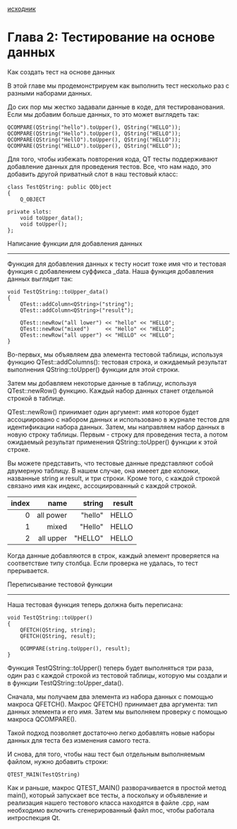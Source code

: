[исходник](https://doc.qt.io/qt-6/qttestlib-tutorial2-example.html)
# Глава 2: Тестирование на основе данных

Как создать тест на основе данных

В этой главе мы продемонстрируем как выполнить тест несколько раз с разными наборами данных.

До сих пор мы жестко задавали данные в коде, для тестированования. Если мы добавим больше данных, то это может выглядеть так: 

~~~
QCOMPARE(QString("hello").toUpper(), QString("HELLO"));
QCOMPARE(QString("Hello").toUpper(), QString("HELLO"));
QCOMPARE(QString("HellO").toUpper(), QString("HELLO"));
QCOMPARE(QString("HELLO").toUpper(), QString("HELLO"));
~~~

Для того, чтобы избежать повторения кода, QT тесты поддерживают добавление данных для проведения тестов. Все, что нам надо, это добавить другой приватный слот в наш тестовый класс:

~~~
class TestQString: public QObject
{
    Q_OBJECT

private slots:
    void toUpper_data();
    void toUpper();
};
~~~

Написание функции для добавления данных
***

Функция для добавления данных к тесту носит тоже имя что и тестовая функция с добавлением суффикса _data. Наша функция добавления данных выглядит так:

~~~
void TestQString::toUpper_data()
{
    QTest::addColumn<QString>("string");
    QTest::addColumn<QString>("result");

    QTest::newRow("all lower") << "hello" << "HELLO";
    QTest::newRow("mixed")     << "Hello" << "HELLO";
    QTest::newRow("all upper") << "HELLO" << "HELLO";
}
~~~

Во-первых, мы объявляем два элемента тестовой таблицы, используя функцию QTest::addColumns(): тестовая строка, и ожидаемый результат выполнения QString::toUpper() функции для этой строки.

Затем мы добавляем некоторые данные в таблицу, используя QTest::newRow() функцию. Каждый набор данных станет отдельной строкой в таблице.

QTest::newRow() принимает один аргумент: имя которое будет ассоциировано с набором данных и использовано в журнале тестов для идентификации набора данных. Затем, мы направляем набор данных в новую строку таблицы. Первым - строку для проведения теста, а потом ожидаемый результат применения QString::toUpper() функции к этой строке.

Вы можете представить, что тестовые данные представляют собой двумерную таблицу. В нашем случае, она имееет две колонки, названные string и result, и три строки. Кроме того, с каждой строкой связано имя как индекс, ассоциированный с каждой строкой.

|index|name|string|result|
|----:|--------:|------:|-----:|
|0    |all power|"hello"|HELLO|
|1    |mixed    |"Hello"|HELLO|
|2    |all upper|"HELLO"|HELLO|

Когда данные добавляются в строк, каждый элемент проверяется на соответствие типу столбца. Если проверка не удалась, то тест прерывается.

Переписывание тестовой функции
***

Наша тестовая функция теперь должна быть переписана:

~~~
void TestQString::toUpper()
{
    QFETCH(QString, string);
    QFETCH(QString, result);

    QCOMPARE(string.toUpper(), result);
}
~~~

Функция TestQString::toUpper() теперь будет выполняться три раза, один раз с каждой строкой из тестовой таблицы, которую мы создали и в функции TestQString::toUpper_data().

Сначала, мы получаем два элемента из набора данных с помощью макроса QFETCH(). Макрос QFETCH() принимает два аргумента: тип данных элемента и его имя. Затем мы выполняем проверку с помощью макроса QCOMPARE().

Такой подход позволяет достаточно легко добавлять новые наборы данных для теста без изменения самого теста.

И снова, для того, чтобы наш тест был отдельным выполняемым файлом, нужно добавить строки:

~~~
QTEST_MAIN(TestQString)
~~~

Как и раньше, макрос QTEST_MAIN() разворачивается в простой метод main(), который запускает все тесты, а поскольку и объявление и реализация нашего тестового класса находятся в файле .cpp, нам необходимо включить сгенерированный файл moc, чтобы работала интроспекция Qt.


